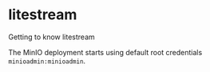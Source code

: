 # litestream
Getting to know litestream

The MinIO deployment starts using default root credentials `minioadmin:minioadmin`.
